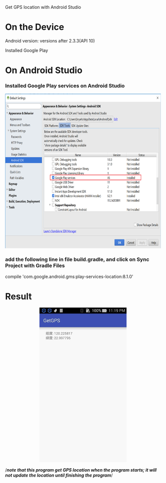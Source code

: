 Get GPS location with Android Studio

# On the Device
Android version: versions after 2.3.3(API 10)

Installed Google Play 

# On Android Studio

### Installed Google Play services on Android Studio
<p align="center"/>
<img src="pic/install_google_play_services.png" height="500" />

### add the following line in file build.gradle, and click on Sync Project with Gradle Files
compile 'com.google.android.gms:play-services-location:8.1.0'

# Result
<p align="center"/>
<img src="pic/result.jpg" height="500" />

/***note that this program get GPS location when the program starts; it will not update the location until finishing the program***/
